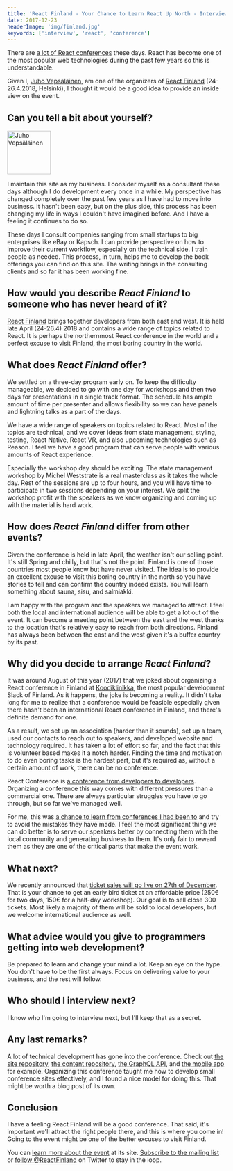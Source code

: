 ```yaml
---
title: 'React Finland - Your Chance to Learn React Up North - Interview with Juho Vepsäläinen'
date: 2017-12-23
headerImage: 'img/finland.jpg'
keywords: ['interview', 'react', 'conference']
---
```


There are [a lot of React conferences](https://reactjs.org/community/conferences.html) these days. React has become one of the most popular web technologies during the past few years so this is understandable.

Given I, [Juho Vepsäläinen](https://twitter.com/bebraw), am one of the organizers of [React Finland](https://react-finland.fi/) (24-26.4.2018, Helsinki), I thought it would be a good idea to provide an inside view on the event.

## Can you tell a bit about yourself?

<p>
<span class="author">
  <img src="https://www.gravatar.com/avatar/b26ec3c2769168c2cbc64cc3df9cdd9c?s=200" alt="Juho Vepsäläinen" class="author" width="100" height="100" />
</span>

I maintain this site as my business. I consider myself as a consultant these days although I do development every once in a while. My perspective has changed completely over the past few years as I have had to move into business. It hasn't been easy, but on the plus side, this process has been changing my life in ways I couldn't have imagined before. And I have a feeling it continues to do so.
</p>

These days I consult companies ranging from small startups to big enterprises like eBay or Kapsch. I can provide perspective on how to improve their current workflow, especially on the technical side. I train people as needed. This process, in turn, helps me to develop the book offerings you can find on this site. The writing brings in the consulting clients and so far it has been working fine.

## How would you describe *React Finland* to someone who has never heard of it?

[React Finland](https://react-finland.fi/) brings together developers from both east and west. It is held late April (24-26.4) 2018 and contains a wide range of topics related to React. It is perhaps the northernmost React conference in the world and a perfect excuse to visit Finland, the most boring country in the world.

## What does *React Finland* offer?

We settled on a three-day program early on. To keep the difficulty manageable, we decided to go with one day for workshops and then two days for presentations in a single track format. The schedule has ample amount of time per presenter and allows flexibility so we can have panels and lightning talks as a part of the days.

We have a wide range of speakers on topics related to React. Most of the topics are technical, and we cover ideas from state management, styling, testing, React Native, React VR, and also upcoming technologies such as Reason. I feel we have a good program that can serve people with various amounts of React experience.

Especially the workshop day should be exciting. The state management workshop by Michel Weststrate is a real masterclass as it takes the whole day. Rest of the sessions are up to four hours, and you will have time to participate in two sessions depending on your interest. We split the workshop profit with the speakers as we know organizing and coming up with the material is hard work.

## How does *React Finland* differ from other events?

Given the conference is held in late April, the weather isn't our selling point. It's still Spring and chilly, but that's not the point. Finland is one of those countries most people know but have never visited. The idea is to provide an excellent excuse to visit this boring country in the north so you have stories to tell and can confirm the country indeed exists. You will learn something about sauna, sisu, and salmiakki.

I am happy with the program and the speakers we managed to attract. I feel both the local and international audience will be able to get a lot out of the event. It can become a meeting point between the east and the west thanks to the location that's relatively easy to reach from both directions. Finland has always been between the east and the west given it's a buffer country by its past.

## Why did you decide to arrange *React Finland*?

It was around August of this year (2017) that we joked about organizing a React conference in Finland at [Koodiklinikka](https://koodiklinikka.fi/), the most popular development Slack of Finland. As it happens, the joke is becoming a reality. It didn't take long for me to realize that a conference would be feasible especially given there hasn't been an international React conference in Finland, and there's definite demand for one.

As a result, we set up an association (harder than it sounds), set up a team, used our contacts to reach out to speakers, and developed website and technology required. It has taken a lot of effort so far, and the fact that this is volunteer based makes it a notch harder. Finding the time and motivation to do even boring tasks is the hardest part, but it's required as, without a certain amount of work, there can be no conference.

React Conference is [a conference from developers to developers](https://medium.com/react-finland/from-devs-to-devs-a807f8d41949). Organizing a conference this way comes with different pressures than a commercial one. There are always particular struggles you have to go through, but so far we've managed well.

For me, this was [a chance to learn from conferences I had been to](https://medium.com/react-finland/conference-dos-and-donts-56973b82229a) and try to avoid the mistakes they have made. I feel the most significant thing we can do better is to serve our speakers better by connecting them with the local community and generating business to them. It's only fair to reward them as they are one of the critical parts that make the event work.

## What next?

We recently announced that [ticket sales will go live on 27th of December](https://medium.com/react-finland/ticket-sales-open-27th-of-december-c7a3c0c26068). That is your chance to get an early bird ticket at an affordable price (250€ for two days, 150€ for a half-day workshop). Our goal is to sell close 300 tickets. Most likely a majority of them will be sold to local developers, but we welcome international audience as well.


## What advice would you give to programmers getting into web development?

Be prepared to learn and change your mind a lot. Keep an eye on the hype. You don't have to be the first always. Focus on delivering value to your business, and the rest will follow.

## Who should I interview next?

I know who I'm going to interview next, but I'll keep that as a secret.

## Any last remarks?

A lot of technical development has gone into the conference. Check out [the site repository](https://github.com/ReactFinland/site), [the content repository](https://github.com/ReactFinland/content-2018), [the GraphQL API](https://github.com/ReactFinland/graphql-api), and [the mobile app](https://github.com/ReactFinland/react-finland-app) for example. Organizing this conference taught me how to develop small conference sites effectively, and I found a nice model for doing this. That might be worth a blog post of its own.

## Conclusion

I have a feeling React Finland will be a good conference. That said, it's important we'll attract the right people there, and this is where you come in! Going to the event might be one of the better excuses to visit Finland.

You can [learn more about the event](https://react-finland.fi/) at its site. [Subscribe to the mailing list](http://eepurl.com/dfbVAX) or [follow @ReactFinland](https://twitter.com/ReactFinland) on Twitter to stay in the loop.
